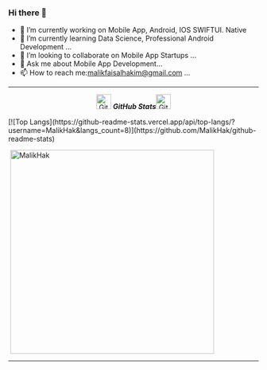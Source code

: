 ### Hi there 👋
- 🔭 I’m currently working on Mobile App, Android, IOS SWIFTUI. Native
- 🌱 I’m currently learning Data Science, Professional Android Development ...
- 👯 I’m looking to collaborate on Mobile App Startups ...
- 💬 Ask me about  Mobile App Development...
- 📫 How to reach me:malikfaisalhakim@gmail.com ...

 <hr>
  <p align="center">
 <img src="https://media.giphy.com/media/8UHRm5oY4k4FDxq5QG/giphy.gif" width="30px" alt="GitHub-Status"/>&nbsp;<i><b>GitHub Stats</b></i><img src="https://media.giphy.com/media/8UHRm5oY4k4FDxq5QG/giphy.gif" width="30px" alt="GitHub-Status"/></p>
[![Top Langs](https://github-readme-stats.vercel.app/api/top-langs/?username=MalikHak&langs_count=8)](https://github.com/MalikHak/github-readme-stats)

<p>&nbsp;<img align="center" src="https://github-readme-stats.vercel.app/api?username=MalikHak&show_icons=true&locale=en" alt="MalikHak" width="410" /></p>

<hr>

